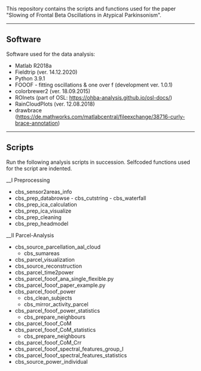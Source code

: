 This repository contains the scripts and functions used for the paper "Slowing of Frontal Beta Oscillations in Atypical Parkinsonism".


--------
Software
--------

Software used for the data analysis:

- Matlab R2018a
- Fieldtrip (ver. 14.12.2020)
- Python 3.9.1
- FOOOF - fitting oscillations & one over f (development ver. 1.0.1)
- colorbrewer2 (ver. 18.09.2015)
- ROInets (part of OSL: https://ohba-analysis.github.io/osl-docs/)
- RainCloudPlots (ver. 12.08.2018)
- drawbrace (https://de.mathworks.com/matlabcentral/fileexchange/38716-curly-brace-annotation)

-------
Scripts
-------

Run the following analysis scripts in succession. Selfcoded functions used for the script are indented.

__I Preprocessing
- cbs_sensor2areas_info
- cbs_prep_databrowse
		- cbs_cutstring
		- cbs_waterfall
- cbs_prep_ica_calculation
- cbs_prep_ica_visualize
- cbs_prep_cleaning
- cbs_prep_headmodel

__II Parcel-Analysis					
- cbs_source_parcellation_aal_cloud
	- cbs_sumareas
- cbs_parcel_visualization
- cbs_source_reconstruction
- cbs_parcel_time2power
- cbs_parcel_fooof_ana_single_flexible.py
- cbs_parcel_fooof_paper_example.py
- cbs_parcel_fooof_power
	- cbs_clean_subjects
	- cbs_mirror_activity_parcel
- cbs_parcel_fooof_power_statistics
	- cbs_prepare_neighbours
- cbs_parcel_fooof_CoM
- cbs_parcel_fooof_CoM_statistics
	- cbs_prepare_neighbours
- cbs_parcel_fooof_CoM_Crr
- cbs_parcel_fooof_spectral_features_group_I
- cbs_parcel_fooof_spectral_features_statistics
- cbs_source_power_individual
